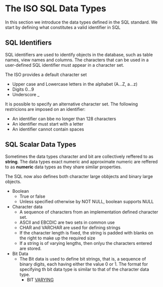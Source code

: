 # The ISO SQL Data Types 

In this section we introduce the data types defined in the SQL standard. We start by defining what constitutes a valid identifier in SQL 

## SQL Identifiers 

SQL identifiers are used to identify objects in the database, such as table names, view names and columns. The characters that can be used in a user-defined SQL identifier must appear in a character set. 

The ISO provides a default character set

- Upper case and Lowercase letters in the alphabet (A...Z, a...z)
- Digits 0...9
- Underscore _ 

It is possible to specify an alternative character set. 
The following restricions are imposed on an identifier: 

- An identifier can bbe no longer than 128 characters 
- An identifier must start with a letter 
- An identifier cannot contain spaces

## SQL Scalar Data Types 

Sometimes the data types character and bit are collectively reffered to as **string**. 
The data types exact numeric and approximate numeric are reffered to as **numeric** data types as they share similar properties.

The SQL now also defines both character large obbjects and binary large objects. 

- Boolean
  - True or false 
  - Unless specified otherwise by NOT NULL, boolean supports NULL 
- Character data
  - A sequence of characters from an implementation defined character set. 
  - ASCII and EBCDIC are two sets in common use 
  - CHAR and VARCHAR are used for defining strings 
  - If the character length is fixed, the string is padded with blanks on the right to make up the required size
  - If a string is of varying lengths, then onlyu the characters entered are stored. 
- Bit Data 
  - The Bit data is used to define bit strings, that is, a sequence of binary digits, each having either the value 0 or 1.
  The format for specifying th bit data type is similar to that of the character data type.
    - BIT [VARYING](length)
